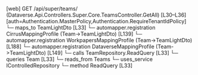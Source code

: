 [web] GET /api/super/teams/  (Dataverse.Api.Controllers.Super.Core.TeamsController.GetAll)  [L30–L36] [auth=Authentication.MasterPolicy,Authentication.RequireTenantIdPolicy]
  └─ maps_to TeamLightDto [L33]
    └─ automapper.registration CirrusMappingProfile (Team->TeamLightDto) [L139]
    └─ automapper.registration WorkpapersMappingProfile (Team->TeamLightDto) [L188]
    └─ automapper.registration DataverseMappingProfile (Team->TeamLightDto) [L149]
  └─ calls TeamRepository.ReadQuery [L33]
  └─ queries Team [L33]
    └─ reads_from Teams
  └─ uses_service IControlledRepository<Team>
    └─ method ReadQuery [L33]

